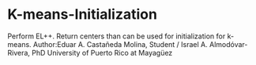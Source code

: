 # K-means-Initialization

Perform EL++. Return centers than can be used for initialization for k-means.
Author:Eduar A. Castañeda Molina, Student / Israel A. Almodóvar-Rivera, PhD
University of Puerto Rico at Mayagüez
